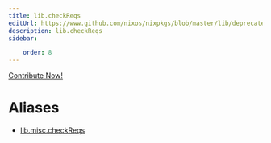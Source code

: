 ```yaml
---
title: lib.checkReqs
editUrl: https://www.github.com/nixos/nixpkgs/blob/master/lib/deprecated.nix#L78C15
description: lib.checkReqs
sidebar:

    order: 8
---
```


<a href="https://www.github.com/nixos/nixpkgs/blob/master/lib/deprecated.nix#L78C15">Contribute Now!</a>


# Aliases

- [lib.misc.checkReqs](/nix-doc-comments/reference/lib/misc/lib-misc-checkReqs)


